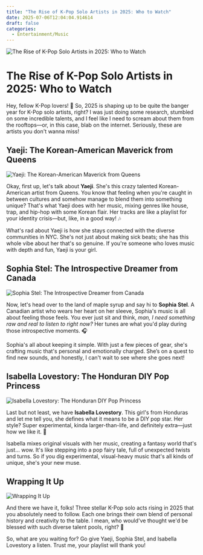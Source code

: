 ```yaml
---
title: "The Rise of K-Pop Solo Artists in 2025: Who to Watch"
date: 2025-07-06T12:04:04.914614
draft: false
categories:
  - Entertainment/Music
---
```


![The Rise of K-Pop Solo Artists in 2025: Who to Watch](/images/2025-07-06-the-rise-of-kpop-solo-artists-in-2025-who-to-watch.jpg)

# The Rise of K-Pop Solo Artists in 2025: Who to Watch

Hey, fellow K-Pop lovers! 🌟 So, 2025 is shaping up to be quite the banger year for K-Pop solo artists, right? I was just doing some research, stumbled on some incredible talents, and I feel like I need to scream about them from the rooftops—or, in this case, blab on the internet. Seriously, these are artists you don't wanna miss!

## Yaeji: The Korean-American Maverick from Queens
![Yaeji: The Korean-American Maverick from Queens](/images/2025-07-06-the-rise-of-kpop-solo-artists-in-2025-who-to-watch-h2-1.jpg)


Okay, first up, let's talk about **Yaeji**. She's this crazy talented Korean-American artist from Queens. You know that feeling when you're caught in between cultures and somehow manage to blend them into something unique? That's what Yaeji does with her music, mixing genres like house, trap, and hip-hop with some Korean flair. Her tracks are like a playlist for your identity crisis—but, like, in a good way! 🎶

What's rad about Yaeji is how she stays connected with the diverse communities in NYC. She's not just about making sick beats; she has this whole vibe about her that's so genuine. If you're someone who loves music with depth and fun, Yaeji is your girl.

## Sophia Stel: The Introspective Dreamer from Canada
![Sophia Stel: The Introspective Dreamer from Canada](/images/2025-07-06-the-rise-of-kpop-solo-artists-in-2025-who-to-watch-h2-2.jpg)


Now, let's head over to the land of maple syrup and say hi to **Sophia Stel**. A Canadian artist who wears her heart on her sleeve, Sophia's music is all about feeling those feels. You ever just sit and think, *man, I need something raw and real to listen to right now?* Her tunes are what you'd play during those introspective moments. 🎧

Sophia's all about keeping it simple. With just a few pieces of gear, she's crafting music that's personal and emotionally charged. She’s on a quest to find new sounds, and honestly, I can't wait to see where she goes next!

## Isabella Lovestory: The Honduran DIY Pop Princess
![Isabella Lovestory: The Honduran DIY Pop Princess](/images/2025-07-06-the-rise-of-kpop-solo-artists-in-2025-who-to-watch-h2-3.jpg)


Last but not least, we have **Isabella Lovestory**. This girl's from Honduras and let me tell you, she defines what it means to be a DIY pop star. Her style? Super experimental, kinda larger-than-life, and definitely extra—just how we like it. 🤩

Isabella mixes original visuals with her music, creating a fantasy world that's just... wow. It's like stepping into a pop fairy tale, full of unexpected twists and turns. So if you dig experimental, visual-heavy music that's all kinds of unique, she's your new muse.

## Wrapping It Up
![Wrapping It Up](/images/2025-07-06-the-rise-of-kpop-solo-artists-in-2025-who-to-watch-h2-4.jpg)


And there we have it, folks! Three stellar K-Pop solo acts rising in 2025 that you absolutely need to follow. Each one brings their own blend of personal history and creativity to the table. I mean, who would've thought we'd be blessed with such diverse talent pools, right? 🤟

So, what are you waiting for? Go give Yaeji, Sophia Stel, and Isabella Lovestory a listen. Trust me, your playlist will thank you!
